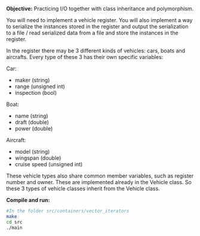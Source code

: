 **Objective:** Practicing I/O together with class inheritance and
polymorphism.

You will need to implement a vehicle register. You will also implement a
way to  serialize the instances stored in the register and output the
serialization to  a file / read serialized data from a file and store the
instances in the register.

In the register there may be 3 
different kinds of vehicles: cars, boats and aircrafts. Every type of these
3 has their own specific variables:

Car:

* maker (string)
* range (unsigned int)
* inspection (bool)

Boat:

* name (string)
* draft (double)
* power (double)

Aircraft:

* model (string)
* wingspan (double)
* cruise speed (unsigned int)

These vehicle types also share common member variables, such as register
number and owner. These are implemented already in the Vehicle class. So
these 3 types of vehicle classes inherit from the Vehicle class.



**Compile and run:**
```bash
#In the folder src/containers/vector_iterators
make
cd src
./main
```